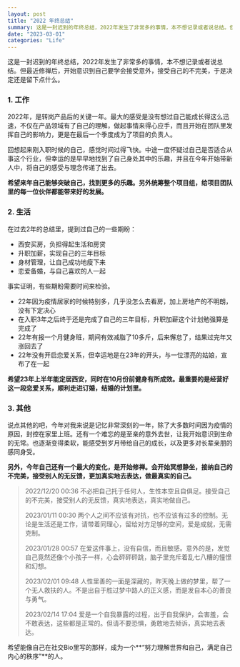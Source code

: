 ```yaml
---
layout: post
title: "2022 年终总结"
summary: 这是一封迟到的年终总结，2022年发生了非常多的事情，本不想记录或者说总结。但最近修禅后，开始意识到自己要学会接受意外，接受自己的不完美，于是决定还是留下点什么。
date: "2023-03-01"
categories: "Life"
---
```


这是一封迟到的年终总结，2022年发生了非常多的事情，本不想记录或者说总结。但最近修禅后，开始意识到自己要学会接受意外，接受自己的不完美，于是决定还是留下点什么。

### 1\. 工作

2022年，是转岗产品后的关键一年。最大的感受是没有想过自己能成长得这么迅速，不仅在产品领域有了自己的理解，做起事情来得心应手，而且开始在团队里发挥自己的影响力，更是在最后一个季度成为了项目的负责人。

回想起来刚入职时候的自己，感觉时间过得飞快。中途一度怀疑过自己是否适合从事这个行业，但幸运的是早早地找到了自己身处其中的乐趣，并且在今年开始带新人中，将自己的感受与理念传递了出去。

**希望来年自己能够突破自己，找到更多的乐趣。另外统筹整个项目组，给项目团队里的每一位伙伴都能带来好的发展。**

### 2\. 生活

在过去2年的总结里，提到过自己的一些期盼：

- 西安买房，负担得起生活和房贷
- 升职加薪，实现自己的三年目标
- 身材管理，让自己成功地瘦下来
- 恋爱备婚，与自己喜欢的人一起

事实证明，有些期盼需要时间来检验。

- 22年因为疫情居家的时候特别多，几乎没怎么去看房，加上房地产的不明朗，没有下定决心
- 在入职3年之后终于还是完成了自己的三年目标，升职加薪这个计划勉强算是完成了
- 22年有报一个月健身班，期间有效减脂了10多斤，后来懈怠了，结果过完年又涨回去了
- 22年没有开启恋爱关系，但幸运地是在23年的开头，与一位漂亮的姑娘，宣布了在一起

**希望23年上半年能定居西安，同时在10月份前健身有所成效。最重要的是经营好这一段恋爱关系，顺利走进订婚，结婚的计划里。**

### 3\. 其他

说点其他的吧，今年对我来说是记忆非常深刻的一年，除了大多数时间因为疫情的原因，封控在家里上班。还有一个难忘的是至亲的意外去世，让我开始意识到生命的无常。也逐渐变得柔软，能感受到岁月带给自己的成长，以及更多对长辈亲朋的感同身受。

**另外，今年自己还有一个最大的变化，是开始修禅。会开始冥想静坐，接纳自己的不完美，接受别人的无反馈，更加真实地去表达，做最真实的自己。**

> 2022/12/20 00:36 不必把自己托于任何人，生性本空且自俱足。接受自己的不完美，接受别人的无反馈，真实地表达，真实地做自己。
> 
> 2023/01/11 00:30 两个人之间不应该有对抗，也不应该有过多的控制。无论是生活还是工作，请带着同理心，留给对方足够的空间，爱是成就，无需克制。
> 
> 2023/01/28 00:57 在爱这件事上，没有自信，而且敏感。意外的是，发觉自己竟然还像个小孩子一样，心会砰砰砰跳，脑子里充斥着乱七八糟的憧憬和幻想。
> 
> 2023/02/01 09:48 人性里善的一面是深藏的，昨天晚上做的梦里，帮了一个无人救扶的人。不是出自于胜过梦中路人的正义感，而是发自本心的善良与勇气。
> 
> 2023/02/14 17:04 爱是一个自我暴露的过程，出于自我保护，会害羞，会不敢表达，这些都是正常的。但请不要恐惧，勇敢地去倾诉，真实地去表达。

希望能像自己在社交Bio里写的那样，成为一个**“努力理解世界和自己，满足自己内心的秩序”**的人。
